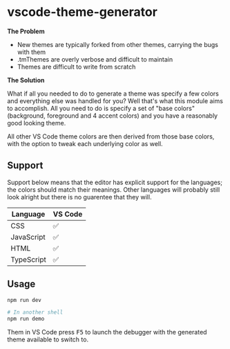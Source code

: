 # vscode-theme-generator

**The Problem**

- New themes are typically forked from other themes, carrying the bugs with them
- .tmThemes are overly verbose and difficult to maintain
- Themes are difficult to write from scratch

**The Solution**

What if all you needed to do to generate a theme was specify a few colors and everything else was handled for you? Well that's what this module aims to accomplish. All you need to do is specify a set of "base colors" (background, foreground and 4 accent colors) and you have a reasonably good looking theme.

All other VS Code theme colors are then derived from those base colors, with the option to tweak each underlying color as well.

## Support

Support below means that the editor has explicit support for the languages; the colors should match their meanings. Other languages will probably still look alright but there is no guarentee that they will.

| Language | VS Code |
|---|---|
| CSS | :white_check_mark:
| JavaScript | :white_check_mark:
| HTML | :white_check_mark:
| TypeScript | :white_check_mark:

## Usage

```bash
npm run dev

# In another shell
npm run demo
```

Them in VS Code press <kbd>F5</kbd> to launch the debugger with the generated theme available to switch to.
